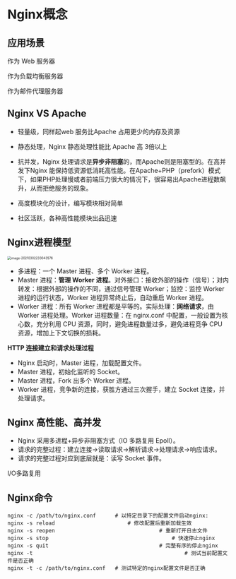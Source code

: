 # Nginx概念

## 应用场景

作为 Web 服务器

作为负载均衡服务器

作为邮件代理服务器

## Nginx VS Apache

- 轻量级，同样起web 服务比Apache 占用更少的内存及资源

- 静态处理，Nginx 静态处理性能比 Apache 高 3倍以上

- 抗并发，Nginx 处理请求是**异步非阻塞**的，而Apache则是阻塞型的。在高并发下Nginx 能保持低资源低消耗高性能。在Apache+PHP（prefork）模式下，如果PHP处理慢或者前端压力很大的情况下，很容易出Apache进程数飙升，从而拒绝服务的现象。

- 高度模块化的设计，编写模块相对简单

- 社区活跃，各种高性能模块出品迅速

## Nginx进程模型

<img src="https://gitee.com/c_honghui/picture/raw/master/img/20210302233050.png" alt="image-20210302233043576" style="zoom: 50%;" />

- 多进程：一个 Master 进程、多个 Worker 进程。
- Master 进程：**管理 Worker 进程**。对外接口：接收外部的操作（信号）；对内转发：根据外部的操作的不同，通过信号管理 Worker；监控：监控 Worker 进程的运行状态，Worker 进程异常终止后，自动重启 Worker 进程。
- Worker 进程：所有 Worker 进程都是平等的。实际处理：**网络请求**，由 Worker 进程处理。Worker 进程数量：在 nginx.conf 中配置，一般设置为核心数，充分利用 CPU 资源，同时，避免进程数量过多，避免进程竞争 CPU 资源，增加上下文切换的损耗。

**HTTP 连接建立和请求处理过程**

- Nginx 启动时，Master 进程，加载配置文件。
- Master 进程，初始化监听的 Socket。
- Master 进程，Fork 出多个 Worker 进程。
- Worker 进程，竞争新的连接，获胜方通过三次握手，建立 Socket 连接，并处理请求。

## Nginx 高性能、高并发

- Nginx 采用多进程+异步非阻塞方式（IO 多路复用 Epoll）。
- 请求的完整过程：建立连接→读取请求→解析请求→处理请求→响应请求。
- 请求的完整过程对应到底层就是：读写 Socket 事件。

I/O多路复用

## Nginx命令

```shell
nginx -c /path/to/nginx.conf  	  # 以特定目录下的配置文件启动nginx:
nginx -s reload            	 	 	  # 修改配置后重新加载生效
nginx -s reopen   			 	 				# 重新打开日志文件
nginx -s stop  				 	 	 				# 快速停止nginx
nginx -s quit  				  	 				# 完整有序的停止nginx
nginx -t    					 		 				# 测试当前配置文件是否正确
nginx -t -c /path/to/nginx.conf   # 测试特定的nginx配置文件是否正确
```

